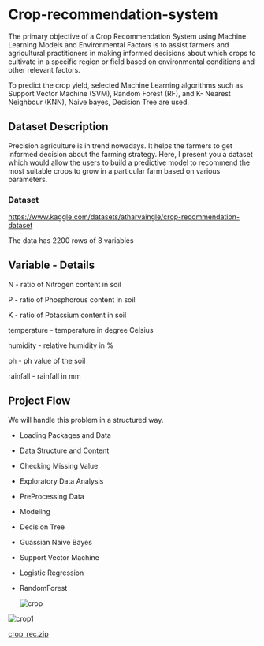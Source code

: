 # Crop-recommendation-system
The primary objective of a Crop Recommendation System using Machine Learning Models and
Environmental Factors is to assist farmers and agricultural practitioners in making informed decisions
about which crops to cultivate in a specific region or field based on environmental conditions and
other relevant factors. 

To predict the crop yield, selected
Machine Learning algorithms such as Support Vector Machine (SVM), Random Forest (RF), and K-
Nearest Neighbour (KNN), Naive bayes, Decision Tree are used.

## Dataset Description
Precision agriculture is in trend nowadays. It helps the farmers to get informed decision about the farming strategy. Here, I present you a dataset which would allow the users to build a predictive model to recommend the most suitable crops to grow in a particular farm based on various parameters.

### Dataset 
https://www.kaggle.com/datasets/atharvaingle/crop-recommendation-dataset

The data has 2200 rows of 8 variables

## Variable - Details
N - ratio of Nitrogen content in soil

P - ratio of Phosphorous content in soil

K - ratio of Potassium content in soil

temperature - temperature in degree Celsius

humidity - relative humidity in %

ph - ph value of the soil

rainfall - rainfall in mm

## Project Flow
We will handle this problem in a structured way.

   * Loading Packages and Data

   * Data Structure and Content

   * Checking Missing Value 

   * Exploratory Data Analysis

   * PreProcessing Data

   * Modeling

   * Decision Tree

   * Guassian Naive Bayes

   * Support Vector Machine

   * Logistic Regression

   * RandomForest
   
     ![crop](https://github.com/user-attachments/assets/df456421-7e1e-40a0-ab4a-5332ce275172)

     
![crop1](https://github.com/user-attachments/assets/e4ec01b3-d080-48ba-afc5-2df9a3aefe6d)




[crop_rec.zip](https://github.com/user-attachments/files/16571096/crop_rec.zip)




